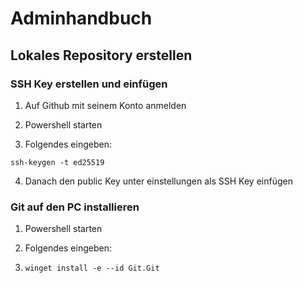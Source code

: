 # Adminhandbuch

## Lokales Repository erstellen

### SSH Key erstellen und einfügen

1. Auf Github mit seinem Konto anmelden

2. Powershell starten

3. Folgendes eingeben:
```
ssh-keygen -t ed25519
```

4. Danach den public Key unter einstellungen als SSH Key einfügen


### Git auf den PC installieren

1. Powershell starten

2. Folgendes eingeben:
3. ```
   winget install -e --id Git.Git
   ```

